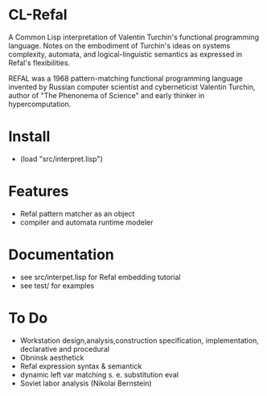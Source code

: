 # CL-Refal 
A Common Lisp interpretation of Valentin Turchin's functional programming language.
Notes on the embodiment of Turchin's ideas on systems complexity, automata, and logical-linguistic semantics as expressed in Refal's flexibilities.

REFAL was a 1968 pattern-matching functional programming language invented by Russian computer scientist and cyberneticist Valentin Turchin, author of "The Phenonema of Science" and early thinker in hypercomputation.

# Install
* (load "src/interpret.lisp")

# Features
* Refal pattern matcher as an object
* compiler and automata runtime modeler

# Documentation
* see src/interpet.lisp for Refal embedding tutorial
* see test/ for examples

# To Do
* Workstation design,analysis,construction specification, implementation, declarative and procedural
* Obninsk aesthetick
* Refal expression syntax & semantick
* dynamic left var matching s. e. substitution eval
* Soviet labor analysis (Nikolai Bernstein)
